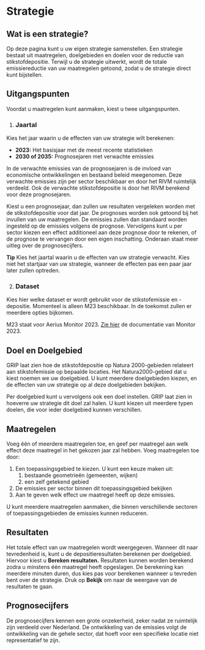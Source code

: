 # Strategie
## Wat is een strategie?
Op deze pagina kunt u uw eigen strategie samenstellen. Een strategie bestaat uit maatregelen, doelgebieden en doelen voor de reductie van stikstofdepositie. Terwijl u de strategie uitwerkt, wordt de totale emissiereductie van uw maatregelen getoond, zodat u de strategie direct kunt bijstellen.

## Uitgangspunten

Voordat u maatregelen kunt aanmaken, kiest u twee uitgangspunten.

1. ### Jaartal
Kies het jaar waarin u de effecten van uw strategie wilt berekenen:

- **2023:** Het basisjaar met de meest recente statistieken  
- **2030 of 2035:** Prognosejaren met verwachte emissies

In de verwachte emissies van de prognosejaren is de invloed van economische ontwikkelingen en bestaand beleid meegenomen. Deze verwachte emissies zijn per sector beschikbaar en door het RIVM ruimtelijk verdeeld. Ook de verwachte stikstofdepositie is door het RIVM berekend voor deze prognosejaren.

Kiest u een prognosejaar, dan zullen uw resultaten vergeleken worden met de stikstofdepositie voor dat jaar. De prognoses worden ook getoond bij het invullen van uw maatregelen. De emissies zullen dan standaard worden ingesteld op de emissies volgens de prognose. Vervolgens kunt u per sector kiezen een effect additioneel aan deze prognose door te rekenen, of de prognose te vervangen door een eigen inschatting. Onderaan staat meer uitleg over de prognosecijfers. 

**Tip** Kies het jaartal waarin u de effecten van uw strategie verwacht. Kies niet het startjaar van uw strategie, wanneer de effecten pas een paar jaar later zullen optreden.

2. ### Dataset
Kies hier welke dataset er wordt gebruikt voor de stikstofemissie en \-depositie. Momenteel is alleen M23 beschikbaar. In de toekomst zullen er meerdere opties bijkomen.

M23 staat voor Aerius Monitor 2023\. [Zie hier](https://www.rivm.nl/bibliotheek/rapporten/2023-0280.pdf) de documentatie van Monitor 2023\. 

## Doel en Doelgebied
GRIP laat zien hoe de stikstofdepositie op Natura 2000-gebieden relateert aan stikstofemissie op bepaalde locaties. Het Natura2000-gebied dat u kiest noemen we uw doelgebied. U kunt meerdere doelgebieden kiezen, en de effecten van uw strategie op al deze doelgebieden bekijken.

Per doelgebied kunt u vervolgens ook een doel instellen. GRIP laat zien in hoeverre uw strategie dit doel zal halen. U kunt kiezen uit meerdere typen doelen, die voor ieder doelgebied kunnen verschillen. 

## Maatregelen
Voeg één of meerdere maatregelen toe, en geef per maatregel aan welk effect deze maatregel in het gekozen jaar zal hebben. Voeg maatregelen toe door:

1. Een toepassingsgebied te kiezen. U kunt een keuze maken uit:  
   1. bestaande geometrieën (gemeenten, wijken)  
   2. een zelf getekend gebied  
2. De emissies per sector binnen dit toepassingsgebied bekijken  
3. Aan te geven welk effect uw maatregel heeft op deze emissies. 

U kunt meerdere maatregelen aanmaken, die binnen verschillende sectoren of toepassingsgebieden de emissies kunnen reduceren.

## Resultaten
Het totale effect van uw maatregelen wordt weergegeven. Wanneer dit naar tevredenheid is, kunt u de depositieresultaten berekenen per doelgebied. Hiervoor kiest u **Bereken resultaten.** Resultaten kunnen worden berekend zodra u minstens één maatregel heeft opgeslagen. De berekening kan meerdere minuten duren, dus kies pas voor berekenen wanneer u tevreden bent over de strategie. Druk op **Bekijk** om naar de weergave van de resultaten te gaan.

## Prognosecijfers
De prognosecijfers kennen een grote onzekerheid, zeker nadat ze ruimtelijk zijn verdeeld over Nederland. De ontwikkeling van de emissies volgt de ontwikkeling van de gehele sector, dat hoeft voor een specifieke locatie niet representatief te zijn.  
